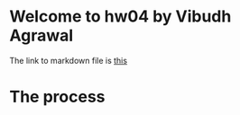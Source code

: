 # Welcome to hw04 by Vibudh Agrawal

The link to markdown file is [this](https://github.com/vibudh2209/STAT545-hw-Agrawal-Vibudh/blob/master/hw04/hw_04.md)

# The process

